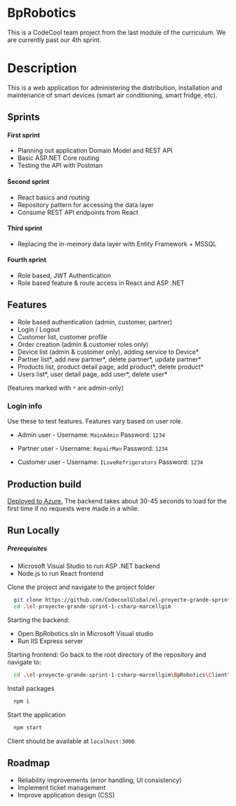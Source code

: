 
# BpRobotics

This is a CodeCool team project from the last module of the curriculum. We are currently past our 4th sprint.

# Description

This is a web application for administering the distribution, installation and maintenance of smart devices (smart air conditioning, smart fridge, etc).


## Sprints

#### First sprint

- Planning out application Domain Model and REST API
- Basic ASP.NET Core routing
- Testing the API with Postman

#### Second sprint

- React basics and routing
- Repository pattern for accessing the data layer
- Consume REST API endpoints from React

#### Third sprint

- Replacing the in-memory data layer with Entity Framework + MSSQL

#### Fourth sprint

- Role based, JWT Authentication
- Role based feature & route access in React and ASP .NET

## Features

- Role based authentication (admin, customer, partner)
- Login / Logout
- Customer list, customer profile
- Order creation (admin & customer roles only)
- Device list (admin & customer only), adding service to Device*
- Partner list*, add new partner*, delete partner*, update partner*
- Products list, product detail page, add product*, delete product*
- Users list*, user detail page, add user*, delete user*

(features marked with `*` are admin-only)

### Login info
Use these to test features. Features vary based on user role.

- Admin user -  Username: `MainAdmin` Password: `1234`

- Partner user - Username: `RepairMan` Password: `1234`

- Customer user - Username: `ILoveRefrigerators` Password: `1234`

## Production build
[Deployed to Azure.](https://icy-mushroom-0411fdf0f.1.azurestaticapps.net/) The backend takes about 30-45 seconds to load for the first time if no requests were made in a while.

## Run Locally
##### Prerequisites
- Microsoft Visual Studio to run ASP .NET backend
- Node.js to run React frontend

Clone the project and navigate to the project folder

```bash
  git clone https://github.com/CodecoolGlobal/el-proyecte-grande-sprint-1-csharp-marcellgim
  cd .\el-proyecte-grande-sprint-1-csharp-marcellgim
```

Starting the backend:

- Open BpRobotics.sln in Microsoft Visual studio
- Run IIS Express server


Starting frontend:
Go back to the root directory of the repository and navigate to:

```bash
  cd .\el-proyecte-grande-sprint-1-csharp-marcellgim\BpRobotics\Client\bprobotics-client
```

Install packages

```bash
  npm i
```

Start the application 

```bash
  npm start
```
Client should be available at `localhost:3000`



## Roadmap

- Reliability improvements (error handling, UI consistency)
- Implement ticket management
- Improve application design (CSS)

